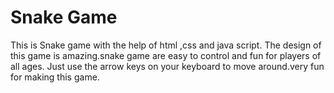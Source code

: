 # Snake Game
This is Snake game with the help of html ,css and java script. The design of this game is amazing.snake game are easy to control and fun for players of all ages.  Just use the arrow keys on your keyboard to move around.very fun for making this game.
